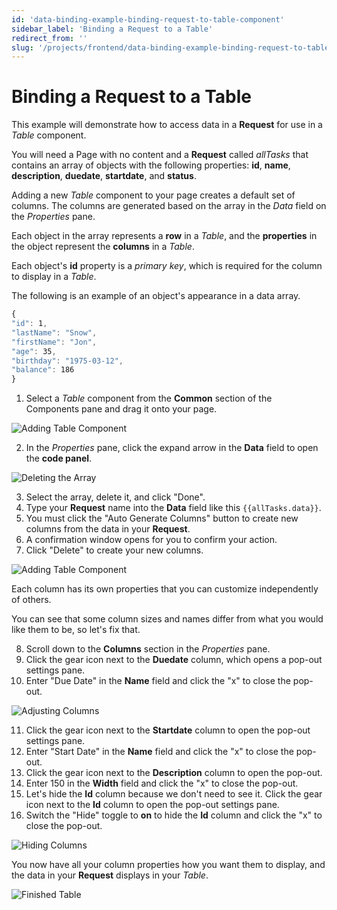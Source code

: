 ```yaml
---
id: 'data-binding-example-binding-request-to-table-component'
sidebar_label: 'Binding a Request to a Table'
redirect_from: ''
slug: '/projects/frontend/data-binding-example-binding-request-to-table-component'
---
```


# Binding a Request to a Table

This example will demonstrate how to access data in a **Request** for use in a *Table* component.

You will need a Page with no content and a **Request** called *allTasks* that contains an array of objects with the following properties: **id**, **name**, **description**, **duedate**, **startdate**, and **status**.

Adding a new *Table* component to your page creates a default set of columns. The columns are generated based on the array in the *Data* field on the *Properties* pane. 

Each object in the array represents a **row** in a *Table*, and the **properties** in the object represent the **columns** in a *Table*.

Each object's **id** property is a *primary key*, which is required for the column to display in a *Table*.

The following is an example of an object's appearance in a data array.

~~~ js 
{ 
"id": 1,
"lastName": "Snow",
"firstName": "Jon",
"age": 35,
"birthday": "1975-03-12",
"balance": 186 
}
~~~

1. Select a *Table* component from the **Common** section of the Components pane and drag it onto your page.

![Adding Table Component](./_images/ab-state-table-requests-1.png)

2. In the *Properties* pane, click the expand arrow in the **Data** field to open the **code panel**. 

![Deleting the Array](./_images/ab-state-table-requests-2.png)

3. Select the array, delete it, and click "Done".
4. Type your **Request** name into the **Data** field like this `{{allTasks.data}}`.
5. You must click the "Auto Generate Columns" button to create new columns from the data in your **Request**.
6. A confirmation window opens for you to confirm your action.
7. Click "Delete" to create your new columns.

![Adding Table Component](./_images/ab-state-table-requests-3.png)

Each column has its own properties that you can customize independently of others.

You can see that some column sizes and names differ from what you would like them to be, so let's fix that.

8. Scroll down to the **Columns** section in the *Properties* pane.
9. Click the gear icon next to the **Duedate** column, which opens a pop-out settings pane.
10. Enter "Due Date" in the **Name** field and click the "x" to close the pop-out.

![Adjusting Columns](./_images/ab-state-table-requests-4.png)

11. Click the gear icon next to the **Startdate** column to open the pop-out settings pane.
12. Enter "Start Date" in the **Name** field and click the "x" to close the pop-out.
12. Click the gear icon next to the **Description** column to open the pop-out.
13. Enter 150 in the **Width** field and click the "x" to close the pop-out.
14. Let's hide the **Id** column because we don't need to see it. Click the gear icon next to the **Id** column to open the pop-out settings pane.
15. Switch the "Hide" toggle to **on** to hide the **Id** column and click the "x" to close the pop-out.

![Hiding Columns](./_images/ab-state-table-requests-5.png)

You now have all your column properties how you want them to display, and the data in your **Request** displays in your *Table*.

![Finished Table](./_images/ab-state-table-requests-6.png)

